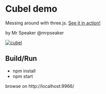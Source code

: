 # Cubel demo

Messing around with three.js. [See it in action!](https://mrspeaker.github.io/cubel/)

by Mr Speaker @mrpseaker

[![cubel](https://cloud.githubusercontent.com/assets/129330/21507149/e68c8e1a-cc43-11e6-84ae-8b9bd54fe18d.png)](https://mrspeaker.github.io/cubel/)

## Build/Run

* npm install
* npm start

browse on http://localhost:9966/
